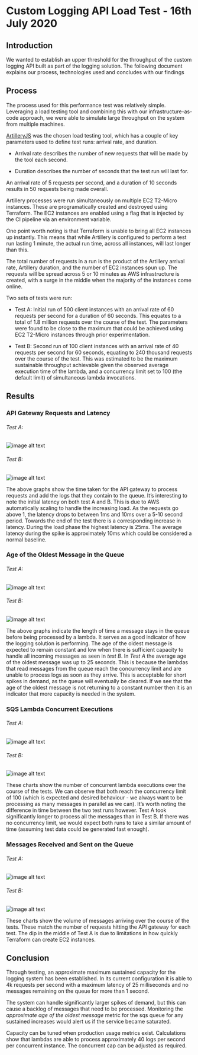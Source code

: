 # Custom Logging API Load Test - 16th July 2020

## Introduction

We wanted to establish an upper threshold for the throughput of the custom logging API built as part of the logging solution. The following document explains our process, technologies used and concludes with our findings 

## Process

The process used for this performance test was relatively simple. Leveraging a load testing tool and combining this with our infrastructure-as-code approach, we were able to simulate large throughput on the system from multiple machines.

[ArtilleryJS](https://artillery.io/) was the chosen load testing tool, which has a couple of key parameters used to define test runs: arrival rate, and duration. 

* Arrival rate describes the number of new requests that will be made by the tool each second.

* Duration describes the number of seconds that the test run will last for. 

An arrival rate of 5 requests per second, and a duration of 10 seconds results in 50 requests being made overall.

Artillery processes were run simultaneously on multiple EC2 T2-Micro instances. These are programatically created and destroyed using Terraform. The EC2 instances are enabled using a flag that is injected by the CI pipeline via an environment variable. 

One point worth noting is that Terraform is unable to bring all EC2 instances up instantly. This means that while Artillery is configured to perform a test run lasting 1 minute, the actual run time, across all instances, will last longer than this. 

The total number of requests in a run is the product of the Artillery arrival rate, Artillery duration, and the number of EC2 instances spun up. The requests will be spread across 5 or 10 minutes as AWS infrastructure is created, with a surge in the middle when the majority of the instances come online.

Two sets of tests were run: 

* Test A: Initial run of 500 client instances with an arrival rate of 60 requests per second for a duration of 60 seconds. This equates to a total of 1.8 million requests over the course of the test. The parameters were found to be close to the maximum that could be achieved using EC2 T2-Micro instances through prior experimentation.

* Test B: Second run of 100 client instances with an arrival rate of 40 requests per second for 60 seconds, equating to 240 thousand requests over the course of the test. This was estimated to be the maximum sustainable throughput achievable given the observed average execution time of the lambda, and a concurrency limit set to 100 (the default limit) of simultaneous lambda invocations.

## Results

### API Gateway Requests and Latency

###### Test A:
![image alt text](images/API_Gateway_Requests_and_Latency_A.png)

###### Test B:
![image alt text](images/API_Gateway_Requests_and_Latency_B.png)


The above graphs show the time taken for the API gateway to process requests and add the logs that they contain to the queue. It’s interesting to note the initial latency on both test A and B. This is due to AWS automatically scaling to handle the increasing load. As the requests go above 1, the latency drops to between 1ms and 10ms over a 5-10 second period. Towards the end of the test there is a corresponding increase in latency.  During the load phase the highest latency is 25ms. The average latency during the spike is approximately 10ms which could be considered a normal baseline.

### Age of the Oldest Message in the Queue

###### Test A:
![image alt text](images/Age_of_the_Oldest_Message_in_the_Queue_A.png)

###### Test B:
![image alt text](images/Age_of_the_Oldest_Message_in_the_Queue_B.png)

The above graphs indicate the length of time a message stays in the queue before being processed by a lambda. It serves as a good indicator of how the logging solution is performing. The age of the oldest message is expected to remain constant and low when there is sufficient capacity to handle all incoming messages as seen in *test B*. In *Test A* the average age of the oldest message was up to 25 seconds. This is because the lambdas that read messages from the queue reach the concurrency limit and are unable to process logs as soon as they arrive. This is acceptable for short spikes in demand, as the queue will eventually be cleared. If we see that the age of the oldest message is not returning to a constant number then it is an indicator that more capacity is needed in the system.

### SQS Lambda Concurrent Executions

###### Test A:
![image alt text](images/SQS_Lambda_Concurrent_Executions_A.png)

###### Test B:
![image alt text](images/SQS_Lambda_Concurrent_Executions_B.png)


These charts show the number of concurrent lambda executions over the course of the tests. We can observe that both reach the concurrency limit of 100 (which is expected and desired behaviour - we always want to be processing as many messages in parallel as we can). It’s worth noting the difference in time between the two test runs however. Test A took significantly longer to process all the messages than in Test B. If there was no concurrency limit, we would expect both runs to take a similar amount of time (assuming test data could be generated fast enough).

### Messages Received and Sent on the Queue

###### Test A:
![image alt text](images/Messages_Received_and_Sent_on_the_Queue_A.png)

###### Test B:
![image alt text](images/Messages_Received_and_Sent_on_the_Queue_B.png)


These charts show the volume of messages arriving over the course of the tests. These match the number of requests hitting the API gateway for each test. The dip in the middle of Test A is due to limitations in how quickly Terraform  can create EC2 instances.

## Conclusion

Through testing, an approximate maximum sustained capacity for the logging system has been established.  In its current configuration it is able to 4k requests per second with a maximum latency of 25 milliseconds and no messages remaining on the queue for more than 1 second.

The system can handle significantly larger spikes of demand, but this can cause a backlog of messages that need to be processed. Monitoring the *approximate age of the oldest message* metric for the sqs queue for any sustained increases would alert us if the service became saturated.

Capacity can be tuned when production usage metrics exist. Calculations show that lambdas are able to process approximately 40 logs per second per concurrent instance. The concurrent cap can be adjusted as required.

